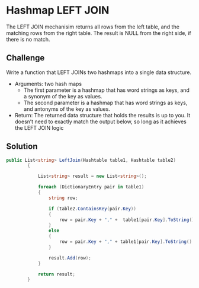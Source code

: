 ﻿# Hashmap LEFT JOIN
The LEFT JOIN mechanisim returns all rows from the left table, and the matching rows from the right table. The result is NULL from the right side, if there is no match.

## Challenge
Write a function that LEFT JOINs two hashmaps into a single data structure.
- Arguments: two hash maps
    - The first parameter is a hashmap that has word strings as keys, and a synonym of the key as values.
    - The second parameter is a hashmap that has word strings as keys, and antonyms of the key as values.
- Return: The returned data structure that holds the results is up to you. It doesn’t need to exactly match the output below, so long as it achieves the LEFT JOIN logic
## Solution
```c#
public List<string> LeftJoin(Hashtable table1, Hashtable table2)
        {

            List<string> result = new List<string>();

            foreach (DictionaryEntry pair in table1)
            {
                string row;

                if (table2.ContainsKey(pair.Key))
                {
                    row = pair.Key + "," +  table1[pair.Key].ToString() + "," + table2[pair.Key].ToString();
                }
                else
                {
                    row = pair.Key + "," + table1[pair.Key].ToString() + ",null";
                }

                result.Add(row);
            }

            return result;
        }
```